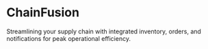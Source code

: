 # ChainFusion
Streamlining your supply chain with integrated inventory, orders, and notifications for peak operational efficiency.
